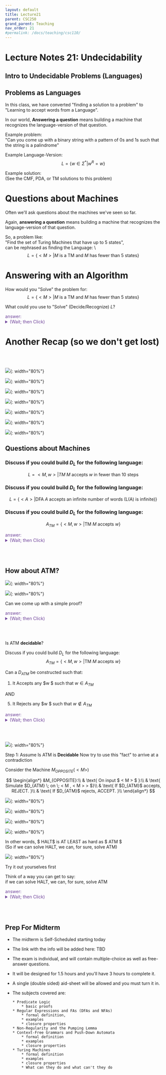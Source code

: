```yaml
---
layout: default
title: Lecture21
parent: CSC250
grand_parent: Teaching
nav_order: 21
#permalink: /docs/teaching/csc110/
---  
```


Lecture Notes 21: Undecidability
==============================



Intro to Undecidable Problems (Languages)
-----------------------------------------

  
## Problems as Languages  
  
  
  
In this class, we have converted "finding a solution to a problem" to "Learning to accept words from a Language".  
  
In our world, **Answering a question** means building a machine that recognizes the language-version of that question.  
  
Example problem:  
"Can you come up with a binary string with a pattern of 0s and 1s such that the string is a palindrome"  
  
Example Language-Version:  
$$ L = \{ w \in \Sigma^* | w^R = w \} $$  
  
Example solution:  
(See the CMF, PDA, or TM solutions to this problem)  
  
  
  
  
# Questions about Machines  
  
  
  
Often we'll ask questions about the machines we've seen so far.  
  
Again, **answering a question** means building a machine that recognizes the language-version of that question.  
  
  
  
So, a problem like:  
"Find the set of Turing Machines that have up to 5 states",  
can be rephrased as finding the Language: 
\ 
$$ L = \{ < M > | M \text{ is a TM and } M \text{ has fewer than 5 states} \} $$  
  
  
  
  
# Answering with an Algorithm  
  

  
How would you "Solve" the problem for:  
$$ L = \{ < M > | M \text{ is a TM and } M \text{ has fewer than 5 states} \} $$  
  

What could you use to "Solve" (Decide/Recognize) $L$? 


<div class="container mx-lg-5">
  <span style='color:#6f439a'>answer: 
    <details><summary>(Wait; then Click)</summary>
      <p>
	      Another Turing Machine!! ... A <b>Decider</b> for $L$ we'll call $D_L$

   $$ 
   \begin{align*} & D_L :\\ 
   & \text{On INPUT } < M >\\ 
   & \quad \text{Inspect the description of } M \\ 
   & \quad \quad \text{IF $M$ is not a valid TM: REJECT} \\ 
   & \quad \quad \text{ELSE IF $M$ has fewer than 5 states: ACCEPT} \\ 
   & \quad \quad \text{ELSE: REJECT} \\ 
   \end{align*} 
   $$  

   CAN we get stuck on a loop?  
   (Note that we know something about description $M$ that helps us answer this question)
      </p>
    </details>
  </span>
</div> 
  


# Another Recap (so we don't get lost)
  
<br><br>

![](../../../assets/images/csc250/lecture18/Reduc-02.png){: width="80%"} 
  
  
  
![](../../../assets/images/csc250/lecture18/Reduc-03.png){: width="80%"} 
  
  
  
![](../../../assets/images/csc250/lecture18/Reduc-04.png){: width="80%"} 
  
  
  
![](../../../assets/images/csc250/lecture18/Reduc-05.png){: width="80%"} 
  
  
  
![](../../../assets/images/csc250/lecture18/Reduc-06.png){: width="80%"} 
  
  
  
![](../../../assets/images/csc250/lecture18/Reduc-10.png){: width="80%"} 
  
  
  
![](../../../assets/images/csc250/lecture18/Reduc-11.png){: width="80%"} 
  
  
<!-- Note: this is in PS05 so watch the vdeo recording to hear about how to solve this. (you should be able to clearly explain both approaches)   -->
  
  
  
  
  
  
## Questions about Machines  
  
  
  
### Discuss if you could build $D_L$ for the following language: 

$$L = { < M, w > | TM \; M \text{ accepts } w \text{ in fewer than 10 steps} }$$  
  
  
  
  
  
### Discuss if you could build $D_L$ for the following language:  

$$ L = \{ < A > | \text{DFA $A$ accepts an infinite number of words (L(A) is infinite)} \} $$  
  

  
### Discuss if you could build $D_L$ for the following language:  

$$ A_{TM} = \{ < M, w> | \text{TM $M$ accepts } w \} $$  
  



<div class="container mx-lg-5">
  <span style='color:#6f439a'>answer: 
    <details><summary>(Wait; then Click)</summary>
      <p>
      	<ul>
					<li>Can we prove it is at least recognizable?</li>
					<li>Can we prove it is NOT Decidable?</li>
					<li>Are these two things the same?</li>
				</ul>
      </p>
    </details>
  </span>
</div> 
  

<br><br>


How about ATM?
---------------------

  
  
  
![](../../../assets/images/csc250/lecture18/Reduc-12.png){: width="80%"} 
  
  
  
![](../../../assets/images/csc250/lecture18/Reduc-13.png){: width="80%"} 
  
  
  

Can we come up with a simple proof?  
  


<div class="container mx-lg-5">
  <span style='color:#6f439a'>answer: 
    <details><summary>(Wait; then Click)</summary>
      <p>

**Proof by construction**:  
$$ 
\begin{align*} 
&R_{ATM}:\\ 
& \text{ On input $ < M,w > $ }:\\ 
& \text{ Simulate M on w.}\\ 
& \text{ If it accepts, accept. }\\ 
\end{align*} 
$$
      </p>
    </details>
  </span>
</div> 

<br><br>
  
Is ATM **decidable**?  
  
  
  
Discuss if you could build $D_L$ for the following language:  
$$ A_{TM} = \{ < M, w> | \text{TM $M$ accepts } w \} $$  
  
Can a $D_{ATM}$ be constructed such that:

1.  It Accepts any $w $ such that $w \in A_{TM}$
  
AND  
  
5.  It Rejects any $w $ such that $w \notin A_{TM}$

  
  
  

<div class="container mx-lg-5">
  <span style='color:#6f439a'>answer: 
    <details><summary>(Wait; then Click)</summary>
      <p>

<b>Intuition...Not decidable</b>:  

<ul>
	<li>we can’t tell the difference between looping and “just haven’t waited long enough”.</li>
	<li>But we can't prove "we haven't waited long enough" for each input... (AND we have infinite inputs)</li>
	<li>But we can use another technique to try to prove this... <b>CONTRADICTION</b>!</li>
</ul>
  
If we can find a single example where we can't predict what $D_{ATM}$ will say ... then we have it!
      </p>
    </details>
  </span>
</div> 

<br><br>
  

  
![](../../../assets/images/csc250/lecture18/Reduc-14.png){: width="80%"} 
  
Step 1: Assume Is ATM is **Decidable** Now try to use this "fact" to arrive at a contradiction  
  
  
Consider the Machine $M_{OPPOSITE} ( < M> )$  
  
$$ \begin{align*} &M_{OPPOSITE}:\\ & \text{ On input $ < M > $ }:\\ & \text{ Simulate $D_{ATM} \; on \; < M , < M > > $}\\ & \text{ If $D_{ATM}$ accepts, REJECT. }\\ & \text{ If $D_{ATM}$ rejects, ACCEPT. }\\ \end{align*} $$  
  
  
  
  
  
![](../../../assets/images/csc250/lecture18/Reduc-15.png){: width="80%"} 
  
  
  
![](../../../assets/images/csc250/lecture18/Reduc-16.png){: width="80%"} 
  
  
  
![](../../../assets/images/csc250/lecture18/Reduc-17.png){: width="80%"} 
  


  
![](../../../assets/images/csc250/lecture18/Reduc-18.png){: width="80%"} 
  
In other words, $ HALT$ is AT LEAST as hard as $ ATM $  
(So if we can solve HALT, we can, for sure, solve ATM)  
  
  
  
  
  
![](../../../assets/images/csc250/lecture18/Reduc-19.png){: width="80%"} 
  
Try it out yourselves first  
  
Think of a way you can get to say:  
if we can solve HALT, we can, for sure, solve ATM  
  
  

<div class="container mx-lg-5">
  <span style='color:#6f439a'>answer: 
    <details><summary>(Wait; then Click)</summary>
      <p>
Assume HALT is decidable, and so there exists some $D_{HALT}$ that decides, for any input $< M,w>$, whether $M$ halts on $w$.  
  
We'll design the Machine $D_{ATM} $ as follows:  
  
$$ 
\begin{align*} &D_{ATM}:\\ 
& \text{ On input $ < M, w > $ }:\\ 
& \text{ Simulate $D_{HALT} \; on \; < M, w > $}\\ 
& \text{ If $D_{HALT}$ rejects, $M$ doesn't halt, so it did not accept: REJECT. }\\ 
& \text{ If $D_{HALT}$ accepts, we know $M$ won't loop forever, so }\\ 
& \quad \text{ Simulate $M$ on $w$ ADWID }\\ 
\end{align*} 
$$  
  
This machine is a decider for ATM (why?)  
– it avoided the only problem we had with solving ATM, namely telling the difference between looping and lot waiting long enough.  
<br>
  
However, we proved that ATM was undecidable by contradiction just a few minutes ago.  
Aaaand...the only condition we need to build $D_{ATM}$ was that $D_{HALT}$ existed, so ...  
<b>$D_{HALT} \; $ must not exist</b>.      
      </p>
    </details>
  </span>
</div> 

<br><br>
  



Prep For Midterm
-------------------------------------

  * The midterm is Self-Scheduled starting today
  * The link with the info will be added here: TBD
  * The exam is individual, and will contain multiple-choice as well as free-answer questions.
  * It will be designed for 1.5 hours and you'll have 3 hours to complete it.
  * A single (double sided) aid-sheet will be allowed and you must turn it in.
  * The subjects covered are:

        * Predicate Logic
            * basic proofs
        * Regular Expressions and FAs (DFAs and NFAs)
            * formal definition, 
            * examples
            * closure properties
        * Non-Regularity and the Pumping Lemma
        * Context-Free Grammars and Push-Down Automata
            * formal definition 
            * examples
            * closure properties        
        * Turing Machines
            * formal definition 
            * examples
            * closure properties
            * What can they do and what can't they do